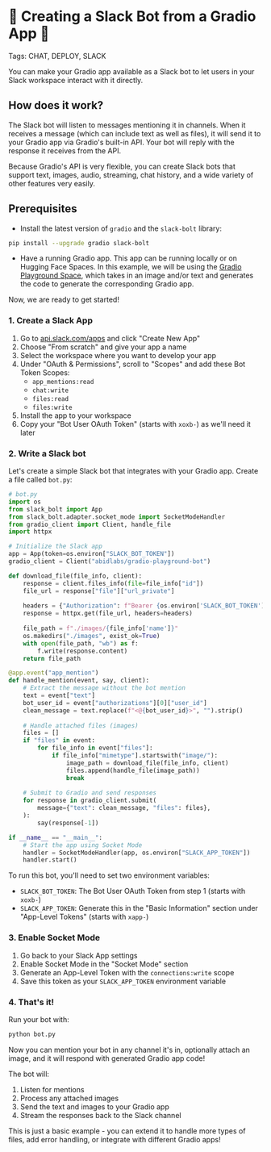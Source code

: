 # 🚀 Creating a Slack Bot from a Gradio App 🚀

Tags: CHAT, DEPLOY, SLACK

You can make your Gradio app available as a Slack bot to let users in your Slack workspace interact with it directly. 

## How does it work?

The Slack bot will listen to messages mentioning it in channels. When it receives a message (which can include text as well as files), it will send it to your Gradio app via Gradio's built-in API. Your bot will reply with the response it receives from the API. 

Because Gradio's API is very flexible, you can create Slack bots that support text, images, audio, streaming, chat history, and a wide variety of other features very easily. 

## Prerequisites

* Install the latest version of `gradio` and the `slack-bolt` library:

```bash
pip install --upgrade gradio slack-bolt
```

* Have a running Gradio app. This app can be running locally or on Hugging Face Spaces. In this example, we will be using the [Gradio Playground Space](https://huggingface.co/spaces/abidlabs/gradio-playground-bot), which takes in an image and/or text and generates the code to generate the corresponding Gradio app.

Now, we are ready to get started!

### 1. Create a Slack App

1. Go to [api.slack.com/apps](https://api.slack.com/apps) and click "Create New App"
2. Choose "From scratch" and give your app a name
3. Select the workspace where you want to develop your app
4. Under "OAuth & Permissions", scroll to "Scopes" and add these Bot Token Scopes:
   - `app_mentions:read`
   - `chat:write`
   - `files:read`
   - `files:write`
5. Install the app to your workspace
6. Copy your "Bot User OAuth Token" (starts with `xoxb-`) as we'll need it later

### 2. Write a Slack bot

Let's create a simple Slack bot that integrates with your Gradio app. Create a file called `bot.py`:

```python
# bot.py
import os
from slack_bolt import App
from slack_bolt.adapter.socket_mode import SocketModeHandler
from gradio_client import Client, handle_file
import httpx

# Initialize the Slack app
app = App(token=os.environ["SLACK_BOT_TOKEN"])
gradio_client = Client("abidlabs/gradio-playground-bot")

def download_file(file_info, client):
    response = client.files_info(file=file_info["id"])
    file_url = response["file"]["url_private"]
    
    headers = {"Authorization": f"Bearer {os.environ['SLACK_BOT_TOKEN']}"}
    response = httpx.get(file_url, headers=headers)
    
    file_path = f"./images/{file_info['name']}"
    os.makedirs("./images", exist_ok=True)
    with open(file_path, "wb") as f:
        f.write(response.content)
    return file_path

@app.event("app_mention")
def handle_mention(event, say, client):
    # Extract the message without the bot mention
    text = event["text"]
    bot_user_id = event["authorizations"][0]["user_id"]
    clean_message = text.replace(f"<@{bot_user_id}>", "").strip()
    
    # Handle attached files (images)
    files = []
    if "files" in event:
        for file_info in event["files"]:
            if file_info["mimetype"].startswith("image/"):
                image_path = download_file(file_info, client)
                files.append(handle_file(image_path))
                break
    
    # Submit to Gradio and send responses
    for response in gradio_client.submit(
        message={"text": clean_message, "files": files},
    ):
        say(response[-1])

if __name__ == "__main__":
    # Start the app using Socket Mode
    handler = SocketModeHandler(app, os.environ["SLACK_APP_TOKEN"])
    handler.start()
```

To run this bot, you'll need to set two environment variables:
- `SLACK_BOT_TOKEN`: The Bot User OAuth Token from step 1 (starts with `xoxb-`)
- `SLACK_APP_TOKEN`: Generate this in the "Basic Information" section under "App-Level Tokens" (starts with `xapp-`)

### 3. Enable Socket Mode

1. Go back to your Slack App settings
2. Enable Socket Mode in the "Socket Mode" section
3. Generate an App-Level Token with the `connections:write` scope
4. Save this token as your `SLACK_APP_TOKEN` environment variable

### 4. That's it!

Run your bot with:

```bash
python bot.py
```

Now you can mention your bot in any channel it's in, optionally attach an image, and it will respond with generated Gradio app code!

The bot will:
1. Listen for mentions
2. Process any attached images
3. Send the text and images to your Gradio app
4. Stream the responses back to the Slack channel

This is just a basic example - you can extend it to handle more types of files, add error handling, or integrate with different Gradio apps!
